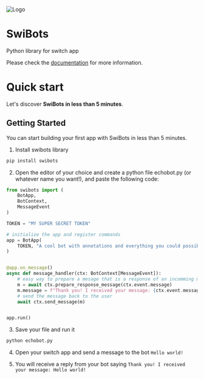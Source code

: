 ![Logo](https://raw.githubusercontent.com/switchcollab/Switch-Bots-Python-Library/main/docs/static/img/switch-logo.png)
# SwiBots

Python library for switch app

Please check the [documentation](https://switchcollab.github.io/Switch-Bots-Python-Library) for more information.



# Quick start

Let's discover **SwiBots in less than 5 minutes**.

## Getting Started

You can start building your first app with SwiBots in less than 5 minutes.

1. Install swibots library

```bash
pip install swibots
```




2. Open the editor of your choice and create a python file echobot.py (or whatever name you want!), and paste the following code:

```python title="echobot.py"
from swibots import (
    BotApp,
    BotContext,
    MessageEvent
)

TOKEN = "MY SUPER SECRET TOKEN"

# initialize the app and register commands
app = BotApp(
    TOKEN, "A cool bot with annotations and everything you could possibly want :)"
)


@app.on_message()
async def message_handler(ctx: BotContext[MessageEvent]):
    # easy way to prepare a mesage that is a response of an incomming message
    m = await ctx.prepare_response_message(ctx.event.message)
    m.message = f"Thank you! I received your message: {ctx.event.message.message}"
    # send the message back to the user
    await ctx.send_message(m)


app.run()
```

3. Save your file and run it

```bash
python echobot.py
```

4. Open your switch app and send a message to the bot ```Hello world!```

5. You will receive a reply from your bot saying ```Thank you! I received your message: Hello world! ```
